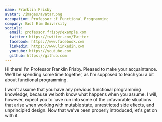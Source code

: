 ```yaml
---
name: Franklin Frisby
avatar: /images/avatar.png
occupation: Professor of Functional Programming
company: East Elm University
socials:
  email: professor.frisby@example.com
  twitter: https://twitter.com/Twitter
  facebook: https://www.facebook.com
  linkedin: https://www.linkedin.com
  youtube: https://youtube.com
  github: https://github.com
---
```


Hi there! I'm Professor Franklin Frisby. Pleased to make your acquaintance. We'll be spending some time together, as I'm supposed to teach you a bit about functional programming.

I won't assume that you have any previous functional programming knowledge, because we both know what happens when you assume. I will, however, expect you to have run into some of the unfavorable situations that arise when working with mutable state, unrestricted side effects, and unprincipled design. Now that we've been properly introduced, let's get on with it.
